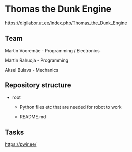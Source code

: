# Thomas the Dunk Engine

https://digilabor.ut.ee/index.php/Thomas_the_Dunk_Engine

## Team
Martin Vooremäe - Programming / Electronics

Martin Rahuoja - Programming

Aksel Bulavs - Mechanics

## Repository structure

+ root

  + Python files etc that are needed for robot to work

  + README.md

## Tasks

https://pwir.ee/
